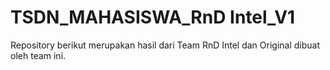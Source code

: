 # TSDN_MAHASISWA_RnD Intel_V1
 Repository berikut merupakan hasil dari Team RnD Intel dan Original dibuat oleh team ini.

